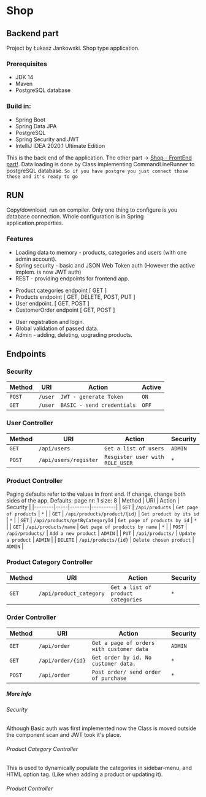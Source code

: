 # Shop
## Backend part
Project by Łukasz Jankowski.
Shop type application.

### Prerequisites
- JDK 14
- Maven
- PostgreSQL database
### Build in:
- Spring Boot
- Spring Data JPA
- PostgreSQL
- Spring Security and JWT
- IntelliJ IDEA 2020.1 Ultimate Edition

This is the back end of the application. The other part -> [Shop - FrontEnd part!](https://github.com/Lukas-max/shop-frontend).
Data loading is done by Class implementing CommandLineRunner to postgreSQL database. `So if you have postgre you just connect those those and it's ready to go`

## RUN
Copy/download, run on compiler. Only one thing to configure is you database connection. Whole configuration is in Spring application.properties.

### Features
- Loading data to memory - products, categories and users (with one admin account).
- Spring security - basic and JSON Web Token auth (However the active implem. is now JWT auth)
- REST - providing endpoints for frontend app. 
 * Product categories endpoint  [ GET ]
 * Products endpoint [ GET, DELETE, POST, PUT ]
 * User endpoint. [ GET, POST ]
 * CustomerOrder endpoint [ GET, POST ]
- User registration and login.
- Global validation of passed data.
- Admin - adding, deleting, upgrading products.

## Endpoints
### Security 
| Method | URI | Action | Active |
|--------|-----|--------|--------|
| `POST` | `/user` | `JWT - generate Token` | `ON` |
| `GET` | `/user` | `BASIC - send credentials` | `OFF` |

### User Controller
| Method | URI | Action | Security |
|--------|-----|--------|----------|
| `GET` | `/api/users` | `Get a list of users` | `ADMIN` | 
| `POST` | `/api/users/register` | `Resgister user with  ROLE_USER` | `*` |

### Product Controller
Paging defaults refer to the values in front end. If change, change both sides of the app.
Defaults:
page nr: 1
size: 8
| Method | URI | Action | Security |
|--------|-----|--------|----------|
|  `GET` | `/api/products` | `Get page of products` | `*` |
| `GET` | `/api/products/product/{id}` | `Get product by its id` | `*` |
| `GET` | `/api/products/getByCategoryId` | `Get page of products by id` | `*` | 
| `GET` | `/api/products/name` | `Get page of products by name` | `*` |
| `POST` | `/api/products/` | `Add a new product` | `ADMIN` |
| `PUT` | `/api/products/` | `Update a product` | `ADMIN` |
| `DELETE` | `/api/products/{id}` | `Delete chosen product` | `ADMIN` |

### Product Category Controller
| Method | URI | Action | Security |
|--------|-----|--------|----------|
| `GET` | `/api/product_category` | `Get a list of product categories` | `*` |

### Order Controller
| Method | URI | Action | Security |
|--------|-----|--------|----------|
| `GET` | `/api/order` | `Get a page of orders with customer data` | `ADMIN` |
| `GET` | `/api/order/{id}` | `Get order by id. No customer data.` | `*` |
| `POST` | `/api/order` | `Post order/ send order of purchase` | `*` |

##### More info
###### Security
Although Basic auth was first implemented now the Class is moved outside the component scan and JWT took it's place.

###### Product Category Controller
This is used to dynamically populate the categories in sidebar-menu, and HTML option tag. (Like when adding a product or updating it). 
  
###### Product Controller
